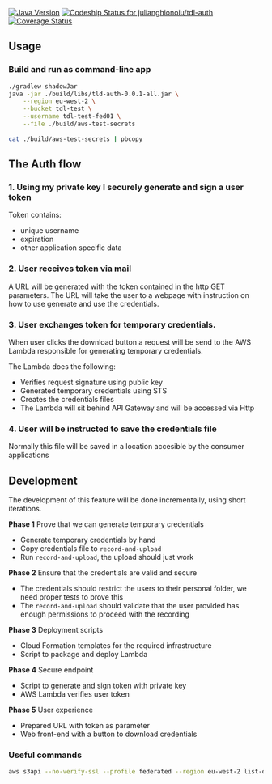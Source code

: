 [![Java Version](http://img.shields.io/badge/Java-1.8-blue.svg)](http://www.oracle.com/technetwork/java/javase/downloads/jdk8-downloads-2133151.html)
[![Codeship Status for julianghionoiu/tdl-auth](https://img.shields.io/codeship/b4770d30-2797-0135-63f7-5ee2fc56bc0c/master.svg)](https://codeship.com/projects/222984)
[![Coverage Status](https://coveralls.io/repos/github/julianghionoiu/tdl-auth/badge.svg?branch=master)](https://coveralls.io/github/julianghionoiu/tdl-auth?branch=master)

## Usage

### Build and run as command-line app
```bash
./gradlew shadowJar
java -jar ./build/libs/tld-auth-0.0.1-all.jar \
    --region eu-west-2 \
    --bucket tdl-test \
    --username tdl-test-fed01 \
    --file ./build/aws-test-secrets
    
cat ./build/aws-test-secrets | pbcopy
```


## The Auth flow

### 1. Using my private key I securely generate and sign a user token

Token contains:
- unique username
- expiration
- other application specific data
    
### 2. User receives token via mail
 
A URL will be generated with the token contained in the http GET parameters.
The URL will take the user to a webpage with instruction on how to use generate and use the credentials.

### 3. User exchanges token for temporary credentials.

When user clicks the download button a request will be send to the AWS Lambda responsible for generating temporary credentials.

The Lambda does the following:
  - Verifies request signature using public key
  - Generated temporary credentials using STS
  - Creates the credentials files
  - The Lambda will sit behind API Gateway and will be accessed via Http
  
### 4. User will be instructed to save the credentials file

Normally this file will be saved in a location accesible by the consumer applications


## Development

The development of this feature will be done incrementally, using short iterations.


**Phase 1** Prove that we can generate temporary credentials

- Generate temporary credentials by hand
- Copy credentials file to `record-and-upload`
- Run `record-and-upload`, the upload should just work

**Phase 2** Ensure that the credentials are valid and secure

- The credentials should restrict the users to their personal folder, we need proper tests to prove this
- The `record-and-upload` should validate that the user provided has enough permissions to proceed with the recording

**Phase 3** Deployment scripts

- Cloud Formation templates for the required infrastructure
- Script to package and deploy Lambda

**Phase 4** Secure endpoint

- Script to generate and sign token with private key
- AWS Lambda verifies user token

**Phase 5** User experience

- Prepared URL with token as parameter
- Web front-end with a button to download credentials


### Useful commands


```bash
aws s3api --no-verify-ssl --profile federated --region eu-west-2 list-objects --bucket tdl-test  --prefix tdl-test-fed01
```